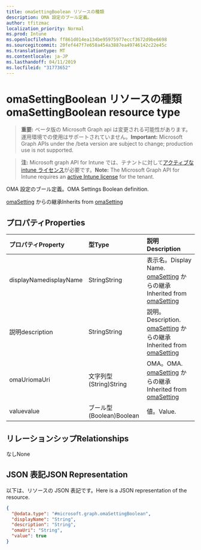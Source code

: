 ```yaml
---
title: omaSettingBoolean リソースの種類
description: OMA 設定のブール定義。
author: tfitzmac
localization_priority: Normal
ms.prod: Intune
ms.openlocfilehash: ff861d014ea134be95975977eccf3672d9be6698
ms.sourcegitcommit: 20fef447f7e658a454a3887ea49746142c22e45c
ms.translationtype: MT
ms.contentlocale: ja-JP
ms.lasthandoff: 04/11/2019
ms.locfileid: "31773652"
---
```

# <a name="omasettingboolean-resource-type"></a><span data-ttu-id="b9fc0-103">omaSettingBoolean リソースの種類</span><span class="sxs-lookup"><span data-stu-id="b9fc0-103">omaSettingBoolean resource type</span></span>

> <span data-ttu-id="b9fc0-104">**重要:** ベータ版の Microsoft Graph api は変更される可能性があります。運用環境での使用はサポートされていません。</span><span class="sxs-lookup"><span data-stu-id="b9fc0-104">**Important:** Microsoft Graph APIs under the /beta version are subject to change; production use is not supported.</span></span>

> <span data-ttu-id="b9fc0-105">**注:** Microsoft graph API for Intune では、テナントに対して[アクティブな intune ライセンス](https://go.microsoft.com/fwlink/?linkid=839381)が必要です。</span><span class="sxs-lookup"><span data-stu-id="b9fc0-105">**Note:** The Microsoft Graph API for Intune requires an [active Intune license](https://go.microsoft.com/fwlink/?linkid=839381) for the tenant.</span></span>

<span data-ttu-id="b9fc0-106">OMA 設定のブール定義。</span><span class="sxs-lookup"><span data-stu-id="b9fc0-106">OMA Settings Boolean definition.</span></span>


<span data-ttu-id="b9fc0-107">[omaSetting](../resources/intune-deviceconfig-omasetting.md) からの継承</span><span class="sxs-lookup"><span data-stu-id="b9fc0-107">Inherits from [omaSetting](../resources/intune-deviceconfig-omasetting.md)</span></span>

## <a name="properties"></a><span data-ttu-id="b9fc0-108">プロパティ</span><span class="sxs-lookup"><span data-stu-id="b9fc0-108">Properties</span></span>
|<span data-ttu-id="b9fc0-109">プロパティ</span><span class="sxs-lookup"><span data-stu-id="b9fc0-109">Property</span></span>|<span data-ttu-id="b9fc0-110">型</span><span class="sxs-lookup"><span data-stu-id="b9fc0-110">Type</span></span>|<span data-ttu-id="b9fc0-111">説明</span><span class="sxs-lookup"><span data-stu-id="b9fc0-111">Description</span></span>|
|:---|:---|:---|
|<span data-ttu-id="b9fc0-112">displayName</span><span class="sxs-lookup"><span data-stu-id="b9fc0-112">displayName</span></span>|<span data-ttu-id="b9fc0-113">String</span><span class="sxs-lookup"><span data-stu-id="b9fc0-113">String</span></span>|<span data-ttu-id="b9fc0-114">表示名。</span><span class="sxs-lookup"><span data-stu-id="b9fc0-114">Display Name.</span></span> <span data-ttu-id="b9fc0-115">[omaSetting](../resources/intune-deviceconfig-omasetting.md) からの継承</span><span class="sxs-lookup"><span data-stu-id="b9fc0-115">Inherited from [omaSetting](../resources/intune-deviceconfig-omasetting.md)</span></span>|
|<span data-ttu-id="b9fc0-116">説明</span><span class="sxs-lookup"><span data-stu-id="b9fc0-116">description</span></span>|<span data-ttu-id="b9fc0-117">String</span><span class="sxs-lookup"><span data-stu-id="b9fc0-117">String</span></span>|<span data-ttu-id="b9fc0-118">説明。</span><span class="sxs-lookup"><span data-stu-id="b9fc0-118">Description.</span></span> <span data-ttu-id="b9fc0-119">[omaSetting](../resources/intune-deviceconfig-omasetting.md) からの継承</span><span class="sxs-lookup"><span data-stu-id="b9fc0-119">Inherited from [omaSetting](../resources/intune-deviceconfig-omasetting.md)</span></span>|
|<span data-ttu-id="b9fc0-120">omaUri</span><span class="sxs-lookup"><span data-stu-id="b9fc0-120">omaUri</span></span>|<span data-ttu-id="b9fc0-121">文字列型 (String)</span><span class="sxs-lookup"><span data-stu-id="b9fc0-121">String</span></span>|<span data-ttu-id="b9fc0-122">OMA。</span><span class="sxs-lookup"><span data-stu-id="b9fc0-122">OMA.</span></span> <span data-ttu-id="b9fc0-123">[omaSetting](../resources/intune-deviceconfig-omasetting.md) からの継承</span><span class="sxs-lookup"><span data-stu-id="b9fc0-123">Inherited from [omaSetting](../resources/intune-deviceconfig-omasetting.md)</span></span>|
|<span data-ttu-id="b9fc0-124">value</span><span class="sxs-lookup"><span data-stu-id="b9fc0-124">value</span></span>|<span data-ttu-id="b9fc0-125">ブール型 (Boolean)</span><span class="sxs-lookup"><span data-stu-id="b9fc0-125">Boolean</span></span>|<span data-ttu-id="b9fc0-126">値。</span><span class="sxs-lookup"><span data-stu-id="b9fc0-126">Value.</span></span>|

## <a name="relationships"></a><span data-ttu-id="b9fc0-127">リレーションシップ</span><span class="sxs-lookup"><span data-stu-id="b9fc0-127">Relationships</span></span>
<span data-ttu-id="b9fc0-128">なし</span><span class="sxs-lookup"><span data-stu-id="b9fc0-128">None</span></span>

## <a name="json-representation"></a><span data-ttu-id="b9fc0-129">JSON 表記</span><span class="sxs-lookup"><span data-stu-id="b9fc0-129">JSON Representation</span></span>
<span data-ttu-id="b9fc0-130">以下は、リソースの JSON 表記です。</span><span class="sxs-lookup"><span data-stu-id="b9fc0-130">Here is a JSON representation of the resource.</span></span>
<!-- {
  "blockType": "resource",
  "@odata.type": "microsoft.graph.omaSettingBoolean"
}
-->
``` json
{
  "@odata.type": "#microsoft.graph.omaSettingBoolean",
  "displayName": "String",
  "description": "String",
  "omaUri": "String",
  "value": true
}
```





